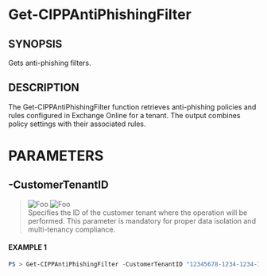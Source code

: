 # Get-CIPPAntiPhishingFilter
## SYNOPSIS
Gets anti-phishing filters.
## DESCRIPTION
The Get-CIPPAntiPhishingFilter function retrieves anti-phishing policies and rules configured in Exchange Online for a tenant.
The output combines policy settings with their associated rules.
# PARAMETERS

## **-CustomerTenantID**
> ![Foo](https://img.shields.io/badge/Type-String-Blue?) ![Foo](https://img.shields.io/badge/Mandatory-TRUE-Red?) \
Specifies the ID of the customer tenant where the operation will be performed. This parameter is mandatory for proper data isolation and multi-tenancy compliance.

 #### EXAMPLE 1
```powershell
PS > Get-CIPPAntiPhishingFilter -CustomerTenantID "12345678-1234-1234-1234-1234567890AB"
```

